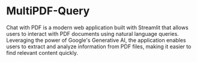 # MultiPDF-Query
Chat with PDF is a modern web application built with Streamlit that allows users to interact with PDF documents using natural language queries. Leveraging the power of Google's Generative AI, the application enables users to extract and analyze information from PDF files, making it easier to find relevant content quickly.
